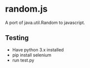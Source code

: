 # random.js

A port of java.util.Random to javascript.


## Testing

* Have python 3.x installed
* pip install selenium
* run test.py